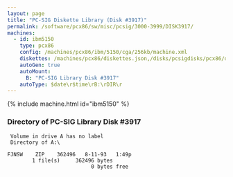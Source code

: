 ```yaml
---
layout: page
title: "PC-SIG Diskette Library (Disk #3917)"
permalink: /software/pcx86/sw/misc/pcsig/3000-3999/DISK3917/
machines:
  - id: ibm5150
    type: pcx86
    config: /machines/pcx86/ibm/5150/cga/256kb/machine.xml
    diskettes: /machines/pcx86/diskettes.json,/disks/pcsigdisks/pcx86/diskettes.json
    autoGen: true
    autoMount:
      B: "PC-SIG Library Disk #3917"
    autoType: $date\r$time\rB:\rDIR\r
---
```


{% include machine.html id="ibm5150" %}

### Directory of PC-SIG Library Disk #3917

     Volume in drive A has no label
     Directory of A:\

    FJNSW    ZIP    362496   8-11-93   1:49p
            1 file(s)     362496 bytes
                               0 bytes free
